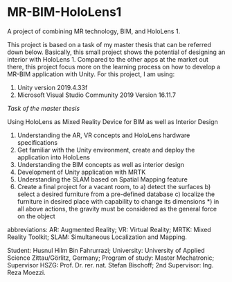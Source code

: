 # MR-BIM-HoloLens1
A project of combining MR technology, BIM, and HoloLens 1.

This project is based on a task of my master thesis that can be referred down below. Basically, this small project shows the potential of designing an interior with HoloLens 1. Compared to the other apps at the market out there, this project focus more on the learning process on how to develop a MR-BIM application with Unity. For this project, I am using:
1. Unity version 2019.4.33f
2. Microsoft Visual Studio Community 2019 Version 16.11.7


*Task of the master thesis* 

Using HoloLens as Mixed Reality Device for BIM as well as Interior Design 

1. Understanding the AR, VR concepts and HoloLens hardware specifications 
2. Get familiar with the Unity environment, create and deploy the application into HoloLens 
3. Understanding the BIM concepts as well as interior design 
4. Development of Unity application with MRTK 
5. Understanding the SLAM based on Spatial Mapping feature 
6. Create a final project for a vacant room, to 
 a) detect the surfaces 
 b) select a desired furniture from a pre-defined database 
 c) localize the furniture in desired place with capability to change its dimensions 
 *) in all above actions, the gravity must be considered as the general force on the object 
 
abbreviations: 
AR: Augmented Reality; 
VR: Virtual Reality; 
MRTK: Mixed Reality Toolkit; 
SLAM: Simultaneous Localization and Mapping. 

Student: Husnul Hilm Bin Fahrurrazi;
University: University of Applied Science Zittau/Görlitz, Germany;
Program of study: Master Mechatronic; 
Supervisor HSZG: Prof. Dr. rer. nat. Stefan Bischoff; 
2nd Supervisor: Ing. Reza Moezzi. 


